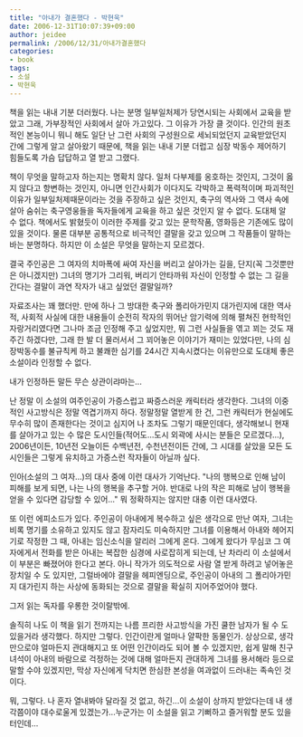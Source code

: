 ```yaml
---
title: "아내가 결혼했다 - 박현욱"
date: 2006-12-31T10:07:39+09:00
author: jeidee
permalink: /2006/12/31/아내가결혼했다
categories:
- book
tags:
- 소설
- 박현욱
---
```


책을 읽는 내내 기분 더러웠다.
나는 분명 일부일처제가 당연시되는 사회에서 교육을 받았고 그래, 가부장적인 사회에서 살아 가고있다.
그 이유가 가장 클 것이다.
인간의 원초적인 본능이니 뭐니 해도 일단 난 그런 사회의 구성원으로 세뇌되었던지 교육받았던지 간에 그렇게 알고 살아왔기 때문에,
책을 읽는 내내 기분 더럽고 심장 박동수 제어하기 힘들도록 가슴 답답하고 열 받고 그랬다.

책이 무엇을 말하고자 하는지는 명확치 않다. 일처 다부제를 옹호하는 것인지, 그것이 옳지 않다고 항변하는 것인지, 아니면 인간사회가 이다지도 각박하고 폭력적이며 파괴적인 이유가 일부일처제때문이라는 것을 주장하고 싶은 것인지, 축구의 역사와 그 역사 속에 살아 숨쉬는 축구영웅들을 독자들에게 교육을 하고 싶은 것인지 알 수 없다. 도대체 알 수 없다.
책에서도 밝혔듯이 이러한 주제를 갖고 있는 문학작품, 영화등은 기존에도 많이 있을 것이다. 물론 대부분 공통적으로 비극적인 결말을 갖고 있으며 그 작품들이 말하는 바는 분명하다.
하지만 이 소설은 무엇을 말하는지 모르겠다.

결국 주인공은 그 여자의 치마폭에 싸여 자신을 버리고 살아가는 길을, 단지(꼭 그것뿐만은 아니겠지만) 그녀의 명기가 그리워, 버리기 안타까워 자신이 인정할 수 없는 그 길을 간다는 결말이 과연 작자가 내고 싶었던 결말일까?

자료조사는 꽤 했더만.
만에 하나 그 방대한 축구와 폴리아가민지 대가린지에 대한 역사적, 사회적 사실에 대한 내용들이 순전히 작자의 뛰어난 암기력에 의해 펼쳐진 현학적인 자랑거리였다면 그나마 조금 인정해 주고 싶었지만,
뭐 그런 사실들을 엮고 꾀는 것도 재주긴 하겠다만,
그래 한 발 더 물러서서 그 꾀어놓은 이야기가 재미는 있었다만,
나의 심장박동수를 불규칙케 하고 불쾌한 심기를 24시간 지속시켰다는 이유만으로 도대체 좋은 소설이라 인정할 수 없다.

내가 인정하든 말든 무슨 상관이랴마는...

난 정말 이 소설의 여주인공이 가증스럽고 짜증스러운 캐릭터라 생각한다. 그녀의 이중적인 사고방식은 정말 역겹기까지 하다. 정말정말 열받게 한 건, 그런 캐릭터가 현실에도 무수히 많이 존재한다는 것이고 심지어 나 조차도 그렇기 때문인데다, 생각해보니 현재를 살아가고 있는 수 많은 도시인들(적어도...도시 외곽에 사시는 분들은 모르겠다...), 2006년이든, 10년전 오늘이든 수백년전, 수천년전이든 간에, 그 시대를 살았을 모든 도시인들은 그렇게 유치하고 가증스런 작자들이 아닐까 싶다.

인아(소설의 그 여자...)의 대사 중에 이런 대사가 기억난다.
"나의 행복으로 인해 남이 피해를 보게 되면, 나는 나의 행복을 추구할 거야. 반대로 나의 작은 피해로 남이 행복을 얻을 수 있다면 감당할 수 있어..." 뭐 정확하지는 않지만 대충 이런 대사였다.

또 이런 에피소드가 있다.
주인공이 아내에게 복수하고 싶은 생각으로 만난 여자, 그녀는 비록 명기를 소유하고 있지도 않고 잠자리도 미숙하지만 그녀를 이용해서 아내와 헤어지기로 작정한 그 때, 아내는 임신소식을 알리러 그에게 온다. 그에게 왔다가 무심코 그 여자에게서 전화를 받은 아내는 복잡한 심경에 사로잡히게 되는데, 난 차라리 이 소설에서 이 부분은 빠졌어야 한다고 본다. 아니 작가가 의도적으로 사람 열 받게 하려고 넣어놓은 장치일 수 도 있지만, 그럴바에야 결말을 헤피엔딩으로, 주인공이 아내의 그 폴리아가민지 대가린지 하는 사상에 동화되는 것으로 결말을 확실히 지어주었어야 했다.

그저 읽는 독자를 우롱한 것이랄밖에.

솔직히 나도 이 책을 읽기 전까지는 나름 프리한 사고방식을 가진 쿨한 남자가 될 수 도 있을거라 생각했다. 하지만 그렇다. 인간이란게 얼마나 얄팍한 동물인가. 상상으로, 생각만으로야 얼마든지 관대해지고 또 어떤 인간이라도 되어 볼 수 있겠지만, 쉽게 말해 친구녀석이 아내의 바람으로 걱정하는 것에 대해 얼마든지 관대하게 그녀를 용서해라 등으로 말할 수야 있겠지만, 막상 자신에게 닥치면 한심한 본성을 여과없이 드러내는 족속인 것이다.

뭐, 그렇다.
나 혼자 열내봐야 달라질 것 없고, 하긴...이 소설이 상까지 받았다는데 내 생각쯤이야 대수로울게 있겠는가...누군가는 이 소설을 읽고 기뻐하고 즐거워할 분도 있을 터인데... 